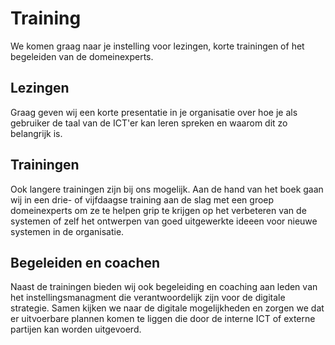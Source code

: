 # Training 
We komen graag naar je instelling voor lezingen, korte trainingen of het begeleiden van de domeinexperts. 

## Lezingen 
Graag geven wij een korte presentatie in je organisatie over hoe je als gebruiker de taal van de ICT'er kan leren spreken en waarom dit zo belangrijk is. 

## Trainingen 
Ook langere trainingen zijn bij ons mogelijk. Aan de hand van het boek gaan wij in een drie- of vijfdaagse training aan de slag met een groep domeinexperts om ze te helpen grip te krijgen op het verbeteren van de systemen of zelf het ontwerpen van goed uitgewerkte ideeen voor nieuwe systemen in de organisatie. 

## Begeleiden en coachen
Naast de trainingen bieden wij ook begeleiding en coaching aan leden van het instellingsmanagment die verantwoordelijk zijn voor de digitale strategie. Samen kijken we naar de digitale mogelijkheden en zorgen we dat er uitvoerbare plannen komen te liggen die door de interne ICT of externe partijen kan worden uitgevoerd. 
